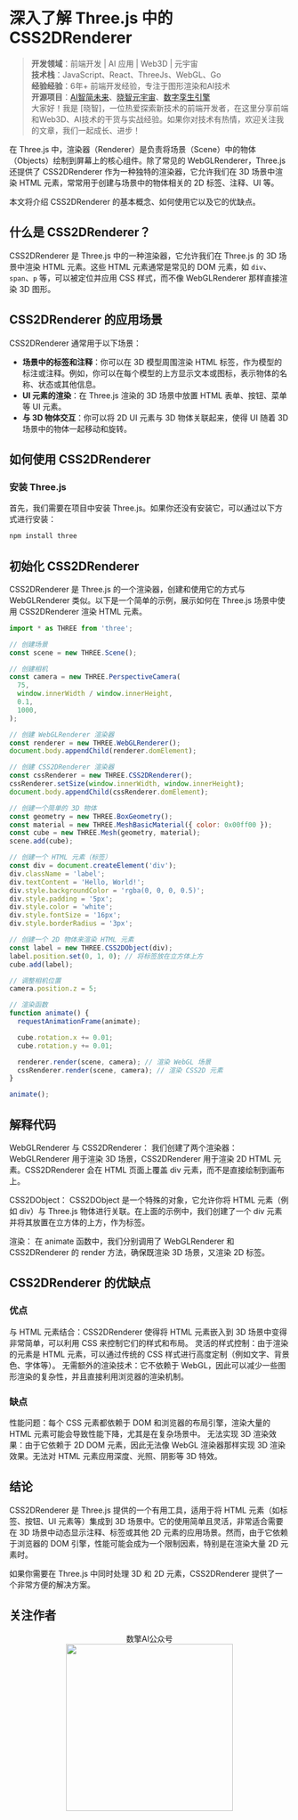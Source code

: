 # 深入了解 Three.js 中的 CSS2DRenderer

> **开发领域**：前端开发 | AI 应用 | Web3D | 元宇宙  
> **技术栈**：JavaScript、React、ThreeJs、WebGL、Go  
> **经验经验**：6年+ 前端开发经验，专注于图形渲染和AI技术  
> **开源项目**：[AI智简未来](https://aint.top)、[晓智元宇宙](https://xiaozhi.shop/)、[数字孪生引擎](https://www.shuqin.cc/)   
> 大家好！我是 [晓智]，一位热爱探索新技术的前端开发者，在这里分享前端和Web3D、AI技术的干货与实战经验。如果你对技术有热情，欢迎关注我的文章，我们一起成长、进步！


在 Three.js 中，渲染器（Renderer）是负责将场景（Scene）中的物体（Objects）绘制到屏幕上的核心组件。除了常见的 WebGLRenderer，Three.js 还提供了 CSS2DRenderer 作为一种独特的渲染器，它允许我们在 3D 场景中渲染 HTML 元素，常常用于创建与场景中的物体相关的 2D 标签、注释、UI 等。

本文将介绍 CSS2DRenderer 的基本概念、如何使用它以及它的优缺点。

## 什么是 CSS2DRenderer？

CSS2DRenderer 是 Three.js 中的一种渲染器，它允许我们在 Three.js 的 3D 场景中渲染 HTML 元素。这些 HTML 元素通常是常见的 DOM 元素，如 `div`、`span`、`p` 等，可以被定位并应用 CSS 样式，而不像 WebGLRenderer 那样直接渲染 3D 图形。

## CSS2DRenderer 的应用场景

CSS2DRenderer 通常用于以下场景：

- **场景中的标签和注释**：你可以在 3D 模型周围渲染 HTML 标签，作为模型的标注或注释。例如，你可以在每个模型的上方显示文本或图标，表示物体的名称、状态或其他信息。
- **UI 元素的渲染**：在 Three.js 渲染的 3D 场景中放置 HTML 表单、按钮、菜单等 UI 元素。
- **与 3D 物体交互**：你可以将 2D UI 元素与 3D 物体关联起来，使得 UI 随着 3D 场景中的物体一起移动和旋转。

## 如何使用 CSS2DRenderer

### 安装 Three.js

首先，我们需要在项目中安装 Three.js。如果你还没有安装它，可以通过以下方式进行安装：

```bash
npm install three
```

## 初始化 CSS2DRenderer

CSS2DRenderer 是 Three.js 的一个渲染器，创建和使用它的方式与 WebGLRenderer 类似。以下是一个简单的示例，展示如何在 Three.js 场景中使用 CSS2DRenderer 渲染 HTML 元素。

```js
import * as THREE from 'three';

// 创建场景
const scene = new THREE.Scene();

// 创建相机
const camera = new THREE.PerspectiveCamera(
  75,
  window.innerWidth / window.innerHeight,
  0.1,
  1000,
);

// 创建 WebGLRenderer 渲染器
const renderer = new THREE.WebGLRenderer();
document.body.appendChild(renderer.domElement);

// 创建 CSS2DRenderer 渲染器
const cssRenderer = new THREE.CSS2DRenderer();
cssRenderer.setSize(window.innerWidth, window.innerHeight);
document.body.appendChild(cssRenderer.domElement);

// 创建一个简单的 3D 物体
const geometry = new THREE.BoxGeometry();
const material = new THREE.MeshBasicMaterial({ color: 0x00ff00 });
const cube = new THREE.Mesh(geometry, material);
scene.add(cube);

// 创建一个 HTML 元素（标签）
const div = document.createElement('div');
div.className = 'label';
div.textContent = 'Hello, World!';
div.style.backgroundColor = 'rgba(0, 0, 0, 0.5)';
div.style.padding = '5px';
div.style.color = 'white';
div.style.fontSize = '16px';
div.style.borderRadius = '3px';

// 创建一个 2D 物体来渲染 HTML 元素
const label = new THREE.CSS2DObject(div);
label.position.set(0, 1, 0); // 将标签放在立方体上方
cube.add(label);

// 调整相机位置
camera.position.z = 5;

// 渲染函数
function animate() {
  requestAnimationFrame(animate);

  cube.rotation.x += 0.01;
  cube.rotation.y += 0.01;

  renderer.render(scene, camera); // 渲染 WebGL 场景
  cssRenderer.render(scene, camera); // 渲染 CSS2D 元素
}

animate();
```

## 解释代码

WebGLRenderer 与 CSS2DRenderer： 我们创建了两个渲染器：WebGLRenderer 用于渲染 3D 场景，CSS2DRenderer 用于渲染 2D HTML 元素。CSS2DRenderer 会在 HTML 页面上覆盖 div 元素，而不是直接绘制到画布上。

CSS2DObject： CSS2DObject 是一个特殊的对象，它允许你将 HTML 元素（例如 div）与 Three.js 物体进行关联。在上面的示例中，我们创建了一个 div 元素并将其放置在立方体的上方，作为标签。

渲染： 在 animate 函数中，我们分别调用了 WebGLRenderer 和 CSS2DRenderer 的 render 方法，确保既渲染 3D 场景，又渲染 2D 标签。

## CSS2DRenderer 的优缺点

### 优点

与 HTML 元素结合：CSS2DRenderer 使得将 HTML 元素嵌入到 3D 场景中变得非常简单，可以利用 CSS 来控制它们的样式和布局。
灵活的样式控制：由于渲染的元素是 HTML 元素，可以通过传统的 CSS 样式进行高度定制（例如文字、背景色、字体等）。
无需额外的渲染技术：它不依赖于 WebGL，因此可以减少一些图形渲染的复杂性，并且直接利用浏览器的渲染机制。

### 缺点

性能问题：每个 CSS 元素都依赖于 DOM 和浏览器的布局引擎，渲染大量的 HTML 元素可能会导致性能下降，尤其是在复杂场景中。
无法实现 3D 渲染效果：由于它依赖于 2D DOM 元素，因此无法像 WebGL 渲染器那样实现 3D 渲染效果。无法对 HTML 元素应用深度、光照、阴影等 3D 特效。

## 结论

CSS2DRenderer 是 Three.js 提供的一个有用工具，适用于将 HTML 元素（如标签、按钮、UI 元素等）集成到 3D 场景中。它的使用简单且灵活，非常适合需要在 3D 场景中动态显示注释、标签或其他 2D 元素的应用场景。然而，由于它依赖于浏览器的 DOM 引擎，性能可能会成为一个限制因素，特别是在渲染大量 2D 元素时。

如果你需要在 Three.js 中同时处理 3D 和 2D 元素，CSS2DRenderer 提供了一个非常方便的解决方案。


## 关注作者

<div align="center">数擎AI公众号</div>
<div align="center"> <img src="https://cdn.shuqin.cc/aint/assets/weixin.svg" width = 300 height = 300 /> </div>
